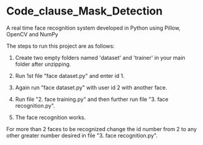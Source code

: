 # Code_clause_Mask_Detection

A real time face recognition system developed in Python using Pillow, OpenCV and NumPy

The steps to run this project are as follows:

1) Create two empty folders named 'dataset' and 'trainer' in your main folder after unzipping.

2) Run 1st file "face dataset.py" and enter id 1.

3) Again run "face dataset.py" with user id 2 with another face.

4) Run file "2. face training.py" and then further run file "3. face recognition.py".

5) The face recognition works.

For more than 2 faces to be recognized change the id number from 2 to any other greater number desired in file "3. face recognition.py".
